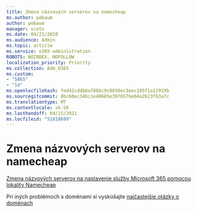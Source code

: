 ```yaml
---
title: Zmena názvových serverov na namecheap
ms.author: pebaum
author: pebaum
manager: scotv
ms.date: 04/21/2020
ms.audience: Admin
ms.topic: article
ms.service: o365-administration
ROBOTS: NOINDEX, NOFOLLOW
localization_priority: Priority
ms.collection: Adm_O365
ms.custom:
- "5865"
- "14"
ms.openlocfilehash: fed42cddb6a786bc9c8836ec3eec195f1a12919b
ms.sourcegitcommit: 8bc60ec34bc1e40685e3976576e04a2623f63a7c
ms.translationtype: MT
ms.contentlocale: sk-SK
ms.lasthandoff: 04/15/2021
ms.locfileid: "51818699"
---
```

# <a name="change-nameservers-at-namecheap"></a>Zmena názvových serverov na namecheap

[Zmena názvových serverov na nastavenie služby Microsoft 365 pomocou lokality Namecheap](https://docs.microsoft.com/microsoft-365/admin/dns/change-nameservers-at-namecheap?view=o365-worldwide)

Pri iných problémoch s doménami si vyskúšajte [najčastejšie otázky o doménach](https://docs.microsoft.com/microsoft-365/admin/setup/domains-faq?view=o365-worldwide)
